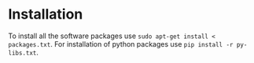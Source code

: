 # Installation
To install all the software packages use `sudo apt-get install < packages.txt`.
For installation of python packages use `pip install -r py-libs.txt`.

